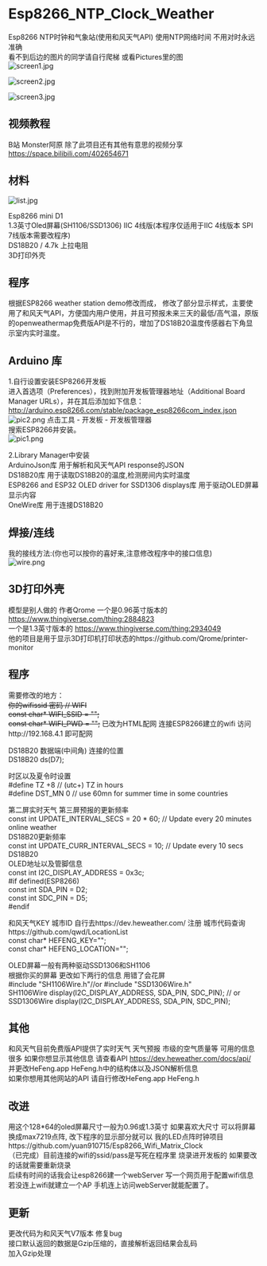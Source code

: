 # Esp8266_NTP_Clock_Weather
Esp8266 NTP时钟和气象站(使用和风天气API) 使用NTP网络时间 不用对时永远准确  
看不到后边的图片的同学请自行爬梯 或看Pictures里的图  
![screen1.jpg](https://i.loli.net/2020/05/08/stXPQ8oKS5dcevk.jpg)

![screen2.jpg](https://i.loli.net/2020/05/08/zhkfZmyJbT7N4vi.jpg)

![screen3.jpg](https://i.loli.net/2020/05/08/I43O2ELxYrWvAoD.jpg)

## 视频教程
B站 Monster阿原  除了此项目还有其他有意思的视频分享   
https://space.bilibili.com/402654671

## 材料
![list.jpg](https://i.loli.net/2020/05/08/1uaDPfY3cjU784m.jpg)

Esp8266 mini D1  
1.3英寸Oled屏幕(SH1106/SSD1306) IIC 4线版(本程序仅适用于IIC 4线版本 SPI 7线版本需要改程序)  
DS18B20 / 4.7k 上拉电阻  
3D打印外壳  
## 程序
根据ESP8266 weather station demo修改而成， 修改了部分显示样式，主要使用了和风天气API，方便国内用户使用，并且可预报未来三天的最低/高气温，原版的openweathermap免费版API是不行的，增加了DS18B20温度传感器右下角显示室内实时温度。  
## Arduino 库
1.自行设置安装ESP8266开发板  
进入首选项（Preferences），找到附加开发板管理器地址（Additional Board Manager URLs），并在其后添加如下信息：  
http://arduino.esp8266.com/stable/package_esp8266com_index.json  
![pic2.png](https://i.loli.net/2020/05/08/tlLTqHzFaPwCYUu.png)
点击工具 - 开发板 - 开发板管理器  
搜索ESP8266并安装。  
![pic1.png](https://i.loli.net/2020/05/08/mNBRfaV4S8sb37I.png)  

2.Library Manager中安装  
ArduinoJson库  用于解析和风天气API response的JSON  
DS18B20库      用于读取DS18B20的温度,检测房间内实时温度  
ESP8266 and ESP32 OLED driver for SSD1306 displays库   用于驱动OLED屏幕显示内容  
OneWire库      用于连接DS18B20

## 焊接/连线  
我的接线方法:(你也可以按你的喜好来,注意修改程序中的接口信息)  
![wire.png](https://i.loli.net/2020/05/08/OC8XKxFJwPenI3a.png)

## 3D打印外壳 
模型是别人做的 作者Qrome 
一个是0.96英寸版本的 https://www.thingiverse.com/thing:2884823  
一个是1.3英寸版本的 https://www.thingiverse.com/thing:2934049  
他的项目是用于显示3D打印机打印状态的https://github.com/Qrome/printer-monitor  

## 程序  
需要修改的地方：  
~~你的wifissid 密码
// WIFI  
const char* WIFI_SSID = "";  
const char* WIFI_PWD = "";~~
已改为HTML配网 连接ESP8266建立的wifi 访问http://192.168.4.1 即可配网  

DS18B20 数据端(中间角) 连接的位置  
DS18B20 ds(D7);  


时区以及夏令时设置  
#define TZ              +8       // (utc+) TZ in hours  
#define DST_MN          0      // use 60mn for summer time in some countries  

第二屏实时天气 第三屏预报的更新频率  
const int UPDATE_INTERVAL_SECS = 20 * 60; // Update every 20 minutes  online weather  
DS18B20更新频率  
const int UPDATE_CURR_INTERVAL_SECS = 10; // Update every 10 secs DS18B20  
OLED地址以及管脚信息  
const int I2C_DISPLAY_ADDRESS = 0x3c;  
#if defined(ESP8266)  
const int SDA_PIN = D2;  
const int SDC_PIN = D5;  
#endif  

和风天气KEY 城市ID 自行去https://dev.heweather.com/ 注册  城市代码查询https://github.com/qwd/LocationList   
const char* HEFENG_KEY="";   
const char* HEFENG_LOCATION="";  

OLED屏幕一般有两种驱动SSD1306和SH1106  
根据你买的屏幕 更改如下两行的信息 用错了会花屏  
#include "SH1106Wire.h"//or #include "SSD1306Wire.h"  
SH1106Wire     display(I2C_DISPLAY_ADDRESS, SDA_PIN, SDC_PIN);   // or SSD1306Wire  display(I2C_DISPLAY_ADDRESS, SDA_PIN, SDC_PIN);  

## 其他
和风天气目前免费版API提供了实时天气 天气预报 市级的空气质量等 可用的信息很多 如果你想显示其他信息 请查看API https://dev.heweather.com/docs/api/ 并更改HeFeng.app HeFeng.h中的结构体以及JSON解析信息  
如果你想用其他网站的API 请自行修改HeFeng.app HeFeng.h

## 改进

用这个128*64的oled屏幕尺寸一般为0.96或1.3英寸 如果喜欢大尺寸 可以将屏幕换成max7219点阵, 改下程序的显示部分就可以 我的LED点阵时钟项目https://github.com/yuan910715/Esp8266_Wifi_Matrix_Clock  
（已完成）目前连接的wifi的ssid/pass是写死在程序里 烧录进开发板的 如果要改的话就需要重新烧录  
后续有时间的话我会让esp8266建一个webServer 写一个网页用于配置wifi信息 若没连上wifi就建立一个AP 手机连上访问webServer就能配置了。

## 更新 
更改代码为和风天气V7版本 修复bug  
接口默认返回的数据是Gzip压缩的，直接解析返回结果会乱码  
加入Gzip处理  
